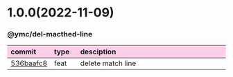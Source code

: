 
<style>
table{display:table;width:100%;}
table th:nth-of-type(1),table th:nth-of-type(2){width:12%;}
tr:nth-child(2n){background-color:#fdcee8;}
tr:nth-child(2n-1){background-color:white;}
th{background-color:#fdcee8;}
</style>


<a name="1.0.0"></a>
# 1.0.0(2022-11-09)
### @ymc/del-macthed-line

<div align="center" style="margin-left: auto;margin-right: auto;background:white;">

commit|type|desciption
:----|:----|:----
[536baafc8](https://github.com/ymc-github/js-idea/commit/f536baafc845e9b8f0fd782c0fcb6229a9fec356)|feat|delete match line

</div>